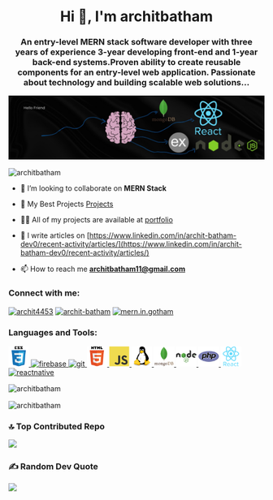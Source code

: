 <h1 align="center">Hi 👋, I'm architbatham</h1>
<h3 align="center">An entry-level MERN stack software developer with three years of experience 3-year developing front-end and 1-year back-end
 systems.Proven ability to create reusable components
 for an entry-level web application. Passionate about
 technology and building scalable web solutions... </h3>
 <img src="https://github.com/architbatham/ArchitProfile/blob/main/my.jpg?raw=true" alt="Description of the image">


<p align="left"> <img src="https://komarev.com/ghpvc/?username=architbatham&label=Profile%20views&color=0e75b6&style=flat" alt="architbatham" /> </p>

- 👯 I’m looking to collaborate on **MERN Stack**

- 🤝 My Best Projects [Projects](https://github.com/architbatham/Full-stackkkk/tree/main/Project/myapp)

- 👨‍💻 All of my projects are available at [portfolio](https://portfolio-archit-batham.vercel.app/)

- 📝 I write articles on [https://www.linkedin.com/in/archit-batham-dev0/recent-activity/articles/](https://www.linkedin.com/in/archit-batham-dev0/recent-activity/articles/)

- 📫 How to reach me **architbatham11@gmail.com**


<h3 align="left">Connect with me:</h3>
<p align="left">
<a href="https://codepen.io/archit4453" target="blank"><img align="center" src="https://raw.githubusercontent.com/rahuldkjain/github-profile-readme-generator/master/src/images/icons/Social/codepen.svg" alt="archit4453" height="30" width="40" /></a>
<a href="https://linkedin.com/in/archit-batham" target="blank"><img align="center" src="https://raw.githubusercontent.com/rahuldkjain/github-profile-readme-generator/master/src/images/icons/Social/linked-in-alt.svg" alt="archit-batham" height="30" width="40" /></a>
<a href="https://instagram.com/mern.in.gotham" target="blank"><img align="center" src="https://raw.githubusercontent.com/rahuldkjain/github-profile-readme-generator/master/src/images/icons/Social/instagram.svg" alt="mern.in.gotham" height="30" width="40" /></a>
</p>

<h3 align="left">Languages and Tools:</h3>
<p align="left"> <a href="https://www.w3schools.com/css/" target="_blank" rel="noreferrer"> <img src="https://raw.githubusercontent.com/devicons/devicon/master/icons/css3/css3-original-wordmark.svg" alt="css3" width="40" height="40"/> </a> <a href="https://firebase.google.com/" target="_blank" rel="noreferrer"> <img src="https://www.vectorlogo.zone/logos/firebase/firebase-icon.svg" alt="firebase" width="40" height="40"/> </a> <a href="https://git-scm.com/" target="_blank" rel="noreferrer"> <img src="https://www.vectorlogo.zone/logos/git-scm/git-scm-icon.svg" alt="git" width="40" height="40"/> </a> <a href="https://www.w3.org/html/" target="_blank" rel="noreferrer"> <img src="https://raw.githubusercontent.com/devicons/devicon/master/icons/html5/html5-original-wordmark.svg" alt="html5" width="40" height="40"/> </a> <a href="https://developer.mozilla.org/en-US/docs/Web/JavaScript" target="_blank" rel="noreferrer"> <img src="https://raw.githubusercontent.com/devicons/devicon/master/icons/javascript/javascript-original.svg" alt="javascript" width="40" height="40"/> </a> <a href="https://www.linux.org/" target="_blank" rel="noreferrer"> <img src="https://raw.githubusercontent.com/devicons/devicon/master/icons/linux/linux-original.svg" alt="linux" width="40" height="40"/> </a> <a href="https://www.mongodb.com/" target="_blank" rel="noreferrer"> <img src="https://raw.githubusercontent.com/devicons/devicon/master/icons/mongodb/mongodb-original-wordmark.svg" alt="mongodb" width="40" height="40"/> </a> <a href="https://nodejs.org" target="_blank" rel="noreferrer"> <img src="https://raw.githubusercontent.com/devicons/devicon/master/icons/nodejs/nodejs-original-wordmark.svg" alt="nodejs" width="40" height="40"/> </a> <a href="https://www.php.net" target="_blank" rel="noreferrer"> <img src="https://raw.githubusercontent.com/devicons/devicon/master/icons/php/php-original.svg" alt="php" width="40" height="40"/> </a> <a href="https://reactjs.org/" target="_blank" rel="noreferrer"> <img src="https://raw.githubusercontent.com/devicons/devicon/master/icons/react/react-original-wordmark.svg" alt="react" width="40" height="40"/> </a> <a href="https://reactnative.dev/" target="_blank" rel="noreferrer"> <img src="https://reactnative.dev/img/header_logo.svg" alt="reactnative" width="40" height="40"/> </a> </p>

<p><img align="center" src="https://github-readme-stats.vercel.app/api/top-langs?username=architbatham&show_icons=true&locale=en&layout=compact" alt="architbatham" /></p>

<p><img align="center" src="https://github-readme-streak-stats.herokuapp.com/?user=architbatham&" alt="architbatham" /></p>

### 🔝 Top Contributed Repo
![](https://github-contributor-stats.vercel.app/api?username=architbatham&limit=5&theme=dark&combine_all_yearly_contributions=true)


### ✍️ Random Dev Quote
![](https://quotes-github-readme.vercel.app/api?type=horizontal&theme=radical)




